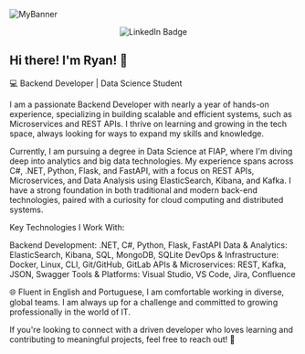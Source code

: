 ![MyBanner](https://github.com/user-attachments/assets/2022d291-bf87-41dc-be89-fd1c52fe1086)<br />

<div id="badges" align="center">
  </a>
    <a href="https://www.linkedin.com/in/ryan-brito/" style="text-decoration:none">
    <img src="https://img.shields.io/badge/LinkedIn-blue?style=for-the-badge&logo=linkedin&logoColor=white" alt="LinkedIn Badge"/>
  </a>
</div>

## Hi there! I'm Ryan! 👋

💻 Backend Developer | Data Science Student

I am a passionate Backend Developer with nearly a year of hands-on experience, specializing in building scalable and efficient systems, such as Microservices and REST APIs. I thrive on learning and growing in the tech space, always looking for ways to expand my skills and knowledge.

Currently, I am pursuing a degree in Data Science at FIAP, where I'm diving deep into analytics and big data technologies. My experience spans across C#, .NET, Python, Flask, and FastAPI, with a focus on REST APIs, Microservices, and Data Analysis using ElasticSearch, Kibana, and Kafka. I have a strong foundation in both traditional and modern back-end technologies, paired with a curiosity for cloud computing and distributed systems.

Key Technologies I Work With:

Backend Development: .NET, C#, Python, Flask, FastAPI
Data & Analytics: ElasticSearch, Kibana, SQL, MongoDB, SQLite
DevOps & Infrastructure: Docker, Linux, CLI, Git/GitHub, GitLab
APIs & Microservices: REST, Kafka, JSON, Swagger
Tools & Platforms: Visual Studio, VS Code, Jira, Confluence

🌐 Fluent in English and Portuguese, I am comfortable working in diverse, global teams. I am always up for a challenge and committed to growing professionally in the world of IT.

If you're looking to connect with a driven developer who loves learning and contributing to meaningful projects, feel free to reach out! 🚀

<!--
**ryanbrito/ryanbrito** is a ✨ _special_ ✨ repository because its `README.md` (this file) appears on your GitHub profile.

Here are some ideas to get you started:

- 🔭 I’m currently working on ...
- 🌱 I’m currently learning ...
- 👯 I’m looking to collaborate on ...
- 🤔 I’m looking for help with ...
- 💬 Ask me about ...
- 📫 How to reach me: ...
- 😄 Pronouns: ...
- ⚡ Fun fact: ...
-->
